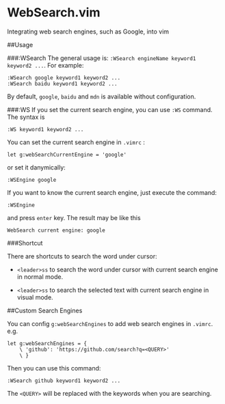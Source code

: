 WebSearch.vim
=============

Integrating web search engines, such as Google, into vim

##Usage

###:WSearch
The general usage is: `:WSearch engineName keyword1 keyword2 ...`. For
example:

```vim
:WSearch google keyword1 keyword2 ...
:WSearch baidu keyword1 keyword2 ...
```
By default, `google`, `baidu` and `mdn` is available without configuration.

###:WS
If you set the current search engine, you can use `:WS` command. The syntax is

```vim
:WS keyword1 keyword2 ...
```

You can set the current search engine in `.vimrc` :

```vim
let g:webSearchCurrentEngine = 'google'
```
or set it danymically:

```vim
:WSEngine google
```

If you want to know the current search engine, just execute the command:
```vim
:WSEngine
```
and press `enter` key. The result may be like this
```
WebSearch current engine: google
```

###Shortcut

There are shortcuts to search the word under cursor:

* `<leader>ss` to search the word under cursor with current search engine in
normal mode.

* `<leader>ss` to search the selected text with current search engine in visual
mode.


##Custom Search Engines

You can config `g:webSearchEngines` to add web search engines in `.vimrc`.
e.g.

```vim
let g:webSearchEngines = {
    \ 'github': 'https://github.com/search?q=<QUERY>'
    \ }
```

Then you can use this command:

```vim
:WSearch github keyword1 keyword2 ...
```

The `<QUERY>` will be replaced with the keywords when you are searching.




